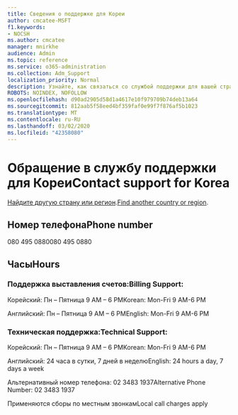 ```yaml
---
title: Сведения о поддержке для Кореи
author: cmcatee-MSFT
f1.keywords:
- NOCSH
ms.author: cmcatee
manager: mnirkhe
audience: Admin
ms.topic: reference
ms.service: o365-administration
ms.collection: Adm_Support
localization_priority: Normal
description: Узнайте, как связаться со службой поддержки для вашей страны или региона.
ROBOTS: NOINDEX, NOFOLLOW
ms.openlocfilehash: d90ad2905d58d1a4617e10f979709b74deb13a64
ms.sourcegitcommit: 812aab5f58eed4bf359faf0e99f7f876af5b1023
ms.translationtype: MT
ms.contentlocale: ru-RU
ms.lasthandoff: 03/02/2020
ms.locfileid: "42358080"
---
```

# <a name="contact-support-for-korea"></a><span data-ttu-id="d3bdf-103">Обращение в службу поддержки для Кореи</span><span class="sxs-lookup"><span data-stu-id="d3bdf-103">Contact support for Korea</span></span>

<span data-ttu-id="d3bdf-104">[Найдите другую страну или регион](../contact-support-for-business-products.md).</span><span class="sxs-lookup"><span data-stu-id="d3bdf-104">[Find another country or region](../contact-support-for-business-products.md).</span></span>

## <a name="phone-number"></a><span data-ttu-id="d3bdf-105">Номер телефона</span><span class="sxs-lookup"><span data-stu-id="d3bdf-105">Phone number</span></span>
<span data-ttu-id="d3bdf-106">080 495 0880</span><span class="sxs-lookup"><span data-stu-id="d3bdf-106">080 495 0880</span></span>

## <a name="hours"></a><span data-ttu-id="d3bdf-107">Часы</span><span class="sxs-lookup"><span data-stu-id="d3bdf-107">Hours</span></span>
### <a name="billing-support"></a><span data-ttu-id="d3bdf-108">Поддержка выставления счетов:</span><span class="sxs-lookup"><span data-stu-id="d3bdf-108">Billing Support:</span></span>

<span data-ttu-id="d3bdf-109">Корейский: Пн – Пятница 9 AM – 6 PM</span><span class="sxs-lookup"><span data-stu-id="d3bdf-109">Korean: Mon-Fri 9 AM-6 PM</span></span>

<span data-ttu-id="d3bdf-110">Английский: Пн – Пятница 9 AM – 6 PM</span><span class="sxs-lookup"><span data-stu-id="d3bdf-110">English: Mon-Fri 9 AM-6 PM</span></span>

### <a name="technical-support"></a><span data-ttu-id="d3bdf-111">Техническая поддержка:</span><span class="sxs-lookup"><span data-stu-id="d3bdf-111">Technical Support:</span></span>

<span data-ttu-id="d3bdf-112">Корейский: Пн – Пятница 9 AM – 6 PM</span><span class="sxs-lookup"><span data-stu-id="d3bdf-112">Korean: Mon-Fri 9 AM-6 PM</span></span>

<span data-ttu-id="d3bdf-113">Английский: 24 часа в сутки, 7 дней в неделю</span><span class="sxs-lookup"><span data-stu-id="d3bdf-113">English: 24 hours a day, 7 days a week</span></span>

<span data-ttu-id="d3bdf-114">Альтернативный номер телефона: 02 3483 1937</span><span class="sxs-lookup"><span data-stu-id="d3bdf-114">Alternative Phone Number: 02 3483 1937</span></span>

<span data-ttu-id="d3bdf-115">Применяются сборы по местным звонкам</span><span class="sxs-lookup"><span data-stu-id="d3bdf-115">Local call charges apply</span></span>
